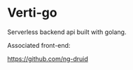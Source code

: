# Verti-go

Serverless backend api built with golang.

Associated front-end:

https://github.com/ng-druid

